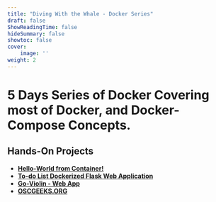 ```yaml
---
title: "Diving With the Whale - Docker Series"
draft: false
ShowReadingTime: false
hideSummary: false
showtoc: false
cover: 
    image: ''
weight: 2
---
```


# 5 Days Series of Docker Covering most of Docker, and Docker-Compose Concepts.
## Hands-On Projects

- **[Hello-World from Container!](https://github.com/a7medayman6/Hello-World-From-Container)**
- **[To-do List Dockerized Flask Web Application](https://github.com/a7medayman6/Todo-List-Dockerized-Flask-WebApp)**
- **[Go-Violin - Web App](https://github.com/a7medayman6/GoViolin)**
- **[OSCGEEKS.ORG](https://github.com/a7medayman.com/OSCGEEKS.ORG)**